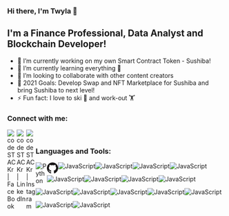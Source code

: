 ### Hi there, I'm Twyla 👋

## I'm a Finance Professional, Data Analyst and Blockchain Developer!
- 🔭 I’m currently working on my own Smart Contract Token - Sushiba!
- 🌱 I’m currently learning everything 🤣
- 👯 I’m looking to collaborate with other content creators
- 🥅 2021 Goals: Develop Swap and NFT Marketplace for Sushiba and bring Sushiba to next level!
- ⚡ Fun fact: I love to ski 🎿 and work-out 🏋️

### Connect with me:

<img align="left" alt="codeSTACKr | FaceBook" width="22px" src="https://cdn.jsdelivr.net/npm/simple-icons@v3/icons/facebook.svg" />
<img align="left" alt="codeSTACKr | LinkedIn" width="22px" src="https://cdn.jsdelivr.net/npm/simple-icons@v3/icons/linkedin.svg" />
<img align="left" alt="codeSTACKr | Instagram" width="22px" src="https://cdn.jsdelivr.net/npm/simple-icons@v3/icons/instagram.svg" />

<br />

### Languages and Tools:

<img align="left" alt="Python" width="26" src="https://upload.wikimedia.org/wikipedia/commons/thumb/c/c3/Python-logo-notext.svg/1024px-Python-logo-notext.svg.png" />

<img align="left" alt="GitHub" width="26" src="https://raw.githubusercontent.com/github/explore/78df643247d429f6cc873026c0622819ad797942/topics/github/github.png" />

<img align="left" alt="JavaScript" witdth="26" height="30" src="https://icon-library.com/images/javascript-icon-png/javascript-icon-png-23.jpg" />

<img align="left" alt="JavaScript" witdth="26" height="30" src="https://upload.wikimedia.org/wikipedia/commons/thumb/a/a7/React-icon.svg/1280px-React-icon.svg.png" />

<img align="left" alt="JavaScript" witdth="26" height="30" src="https://cdn.worldvectorlogo.com/logos/mongodb-icon-1.svg" />


<img align="left" alt="JavaScript" witdth="26" height="30" src="https://upload.wikimedia.org/wikipedia/commons/thumb/d/d9/Node.js_logo.svg/1280px-Node.js_logo.svg.png" />

<img align="left" alt="JavaScript" witdth="26" height="30" src="https://upload.wikimedia.org/wikipedia/commons/thumb/9/98/Solidity_logo.svg/1319px-Solidity_logo.svg.png" />

<img align="left" alt="JavaScript" witdth="26" height="30" src="https://upload.wikimedia.org/wikipedia/commons/thumb/1/1b/R_logo.svg/724px-R_logo.svg.png" />

<img align="left" alt="JavaScript" witdth="26" height="30" src="https://cdn.worldvectorlogo.com/logos/redux.svg" />

<img align="left" alt="JavaScript" witdth="26" height="30" src="https://seeklogo.com/images/F/flask-logo-44C507ABB7-seeklogo.com.png" />

<img align="left" alt="JavaScript" witdth="26" height="30" src="https://upload.wikimedia.org/wikipedia/commons/thumb/3/38/HTML5_Badge.svg/1024px-HTML5_Badge.svg.png" />

<img align="left" alt="JavaScript" witdth="26" height="30" src="https://upload.wikimedia.org/wikipedia/commons/thumb/6/62/CSS3_logo.svg/240px-CSS3_logo.svg.png" />

<img align="left" alt="JavaScript" witdth="26" height="30" src="https://upload.wikimedia.org/wikipedia/commons/6/64/Expressjs.png" />

<img align="left" alt="JavaScript" witdth="26" height="30" src="https://upload.wikimedia.org/wikipedia/commons/thumb/b/b2/Bootstrap_logo.svg/512px-Bootstrap_logo.svg.png" />

<br>

<img align="left" alt="JavaScript" witdth="26" height="30" src="https://upload.wikimedia.org/wikipedia/commons/thumb/8/8e/Nextjs-logo.svg/800px-Nextjs-logo.svg.png" />

<img align="left" alt="JavaScript" witdth="26" height="30" src="https://1000logos.net/wp-content/uploads/2020/08/MySQL-Logo.png" />

<img align="left" alt="JavaScript" witdth="26" height="30" src="https://upload.wikimedia.org/wikipedia/commons/4/4b/Tableau_Logo.png" />
